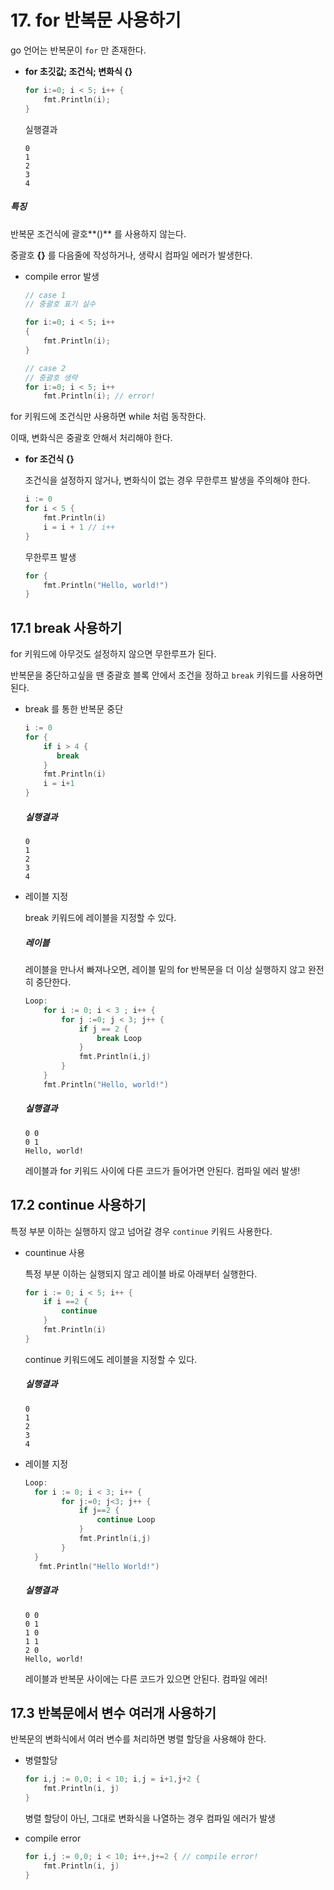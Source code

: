 # 17. for 반복문 사용하기

go 언어는  반복문이 `for` 만 존재한다.

- **for 초깃값; 조건식; 변화식 {}**

  ```go
  for i:=0; i < 5; i++ {
      fmt.Println(i);
  }
  ```

  실행결과

  ````
  0
  1
  2
  3
  4
  ````

##### 특징

반복문 조건식에 괄호**()** 를 사용하지 않는다. 

중괄호 **{}** 를 다음줄에 작성하거나, 생략시 컴파일 에러가 발생한다.

- compile error 발생 

  ```go
  // case 1 
  // 중괄호 표기 실수
  
  for i:=0; i < 5; i++ 
  { 
      fmt.Println(i);
  }
  
  // case 2 
  // 중괄호 생략
  for i:=0; i < 5; i++ 
      fmt.Println(i); // error!
  ```



for 키워드에 조건식만 사용하면 while 처럼 동작한다.

이때, 변화식은 중괄호 안해서 처리해야 한다. 

- **for 조건식 {}**

  조건식을 설정하지 않거나, 변화식이 없는 경우 무한루프 발생을 주의해야 한다. 

  ```go
  i := 0
  for i < 5 {
      fmt.Println(i)
      i = i + 1 // i++
  }
  ```

  무한루프 발생

  ```go
  for {
      fmt.Println("Hello, world!")
  }
  ```


## 17.1 break 사용하기

for 키워드에 아무것도 설정하지 않으면 무한루프가 된다.

반복문을 중단하고싶을 땐 중괄호 블록 안에서 조건을 정하고 `break` 키워드를 사용하면 된다. 

- break 를 통한 반복문 중단

  ```go
  i := 0 
  for {
      if i > 4 {
         break 
      }
      fmt.Println(i)
      i = i+1
  }
  ```

  ##### 실행결과

  ```
  0
  1
  2
  3
  4
  ```

- 레이블 지정

  break 키워드에 레이블을 지정할 수 있다. 

  ##### 레이블

  레이블을 만나서 빠져나오면, 레이블 밑의 for 반복문을 더 이상 실행하지 않고 완전히 중단한다. 

  ```go
  Loop:
      for i := 0; i < 3 ; i++ {
          for j :=0; j < 3; j++ {
              if j == 2 {
                  break Loop 
              }
              fmt.Println(i,j)
          }
      }
      fmt.Println("Hello, world!")
  ```

  ##### 실행결과

  ```
  0 0
  0 1 
  Hello, world!
  ```

  레이블과 for 키워드 사이에 다른 코드가 들어가면 안된다. 컴파일 에러 발생!

## 17.2 continue 사용하기

특정 부분 이하는 실행하지 않고 넘어갈 경우 `continue` 키워드 사용한다.

- countinue 사용 

  특정 부분 이하는 실행되지 않고 레이블 바로 아래부터 실행한다.

  ```go
  for i := 0; i < 5; i++ {
      if i ==2 {
          continue
      }
      fmt.Println(i)
  }
  ```

  continue 키워드에도 레이블을 지정할 수 있다.

  ##### 실행결과

  ```
  0
  1
  2
  3
  4
  ```

- 레이블 지정 

  ```go
  Loop: 
  	for i := 0; i < 3; i++ {
          for j:=0; j<3; j++ {
              if j==2 {
                  continue Loop
              }
              fmt.Println(i,j)
          }
  	}
  	 fmt.Println("Hello World!")
  ```

  ##### 실행결과 

  ```
  0 0
  0 1
  1 0
  1 1 
  2 0 
  Hello, world!
  ```

  레이블과 반복문 사이에는 다른 코드가 있으면 안된다. 컴파일 에러!



## 17.3 반복문에서 변수 여러개 사용하기

반복문의 변화식에서 여러 변수를 처리하면 병렬 할당을 사용해야 한다.

- 병렬할당

  ```go
  for i,j := 0,0; i < 10; i,j = i+1,j+2 {
      fmt.Println(i, j)
  }
  ```

  병렬 할당이 아닌, 그대로 변화식을 나열하는 경우 컴파일 에러가 발생

- compile error

  ```go
  for i,j := 0,0; i < 10; i++,j+=2 { // compile error!
      fmt.Println(i, j)
  }
  ```


